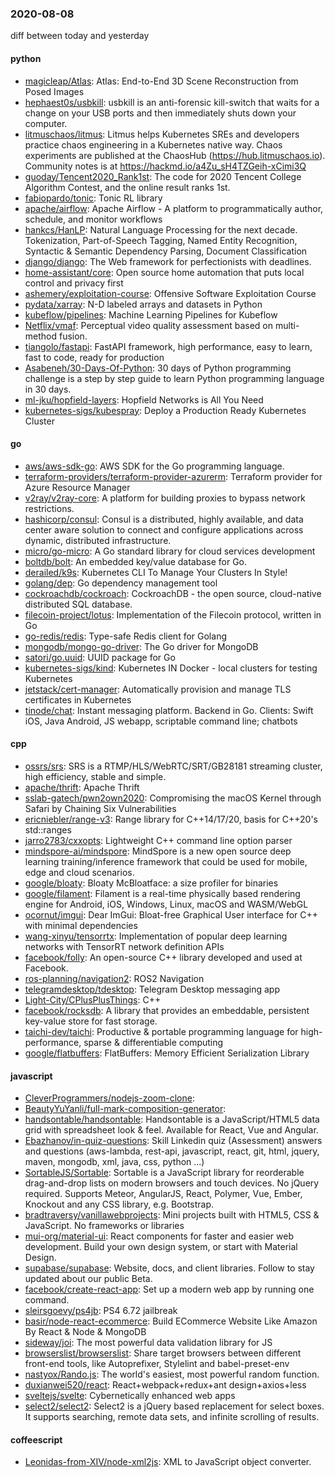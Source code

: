 ### 2020-08-08
diff between today and yesterday

#### python
* [magicleap/Atlas](https://github.com/magicleap/Atlas): Atlas: End-to-End 3D Scene Reconstruction from Posed Images
* [hephaest0s/usbkill](https://github.com/hephaest0s/usbkill):  usbkill  is an anti-forensic kill-switch that waits for a change on your USB ports and then immediately shuts down your computer.
* [litmuschaos/litmus](https://github.com/litmuschaos/litmus): Litmus helps Kubernetes SREs and developers practice chaos engineering in a Kubernetes native way. Chaos experiments are published at the ChaosHub (https://hub.litmuschaos.io). Community notes is at https://hackmd.io/a4Zu_sH4TZGeih-xCimi3Q
* [guoday/Tencent2020_Rank1st](https://github.com/guoday/Tencent2020_Rank1st): The code for 2020 Tencent College Algorithm Contest, and the online result ranks 1st.
* [fabiopardo/tonic](https://github.com/fabiopardo/tonic): Tonic RL library
* [apache/airflow](https://github.com/apache/airflow): Apache Airflow - A platform to programmatically author, schedule, and monitor workflows
* [hankcs/HanLP](https://github.com/hankcs/HanLP): Natural Language Processing for the next decade. Tokenization, Part-of-Speech Tagging, Named Entity Recognition, Syntactic & Semantic Dependency Parsing, Document Classification
* [django/django](https://github.com/django/django): The Web framework for perfectionists with deadlines.
* [home-assistant/core](https://github.com/home-assistant/core):  Open source home automation that puts local control and privacy first
* [ashemery/exploitation-course](https://github.com/ashemery/exploitation-course): Offensive Software Exploitation Course
* [pydata/xarray](https://github.com/pydata/xarray): N-D labeled arrays and datasets in Python
* [kubeflow/pipelines](https://github.com/kubeflow/pipelines): Machine Learning Pipelines for Kubeflow
* [Netflix/vmaf](https://github.com/Netflix/vmaf): Perceptual video quality assessment based on multi-method fusion.
* [tiangolo/fastapi](https://github.com/tiangolo/fastapi): FastAPI framework, high performance, easy to learn, fast to code, ready for production
* [Asabeneh/30-Days-Of-Python](https://github.com/Asabeneh/30-Days-Of-Python): 30 days of Python programming challenge is a step by step guide to learn Python programming language in 30 days.
* [ml-jku/hopfield-layers](https://github.com/ml-jku/hopfield-layers): Hopfield Networks is All You Need
* [kubernetes-sigs/kubespray](https://github.com/kubernetes-sigs/kubespray): Deploy a Production Ready Kubernetes Cluster

#### go
* [aws/aws-sdk-go](https://github.com/aws/aws-sdk-go): AWS SDK for the Go programming language.
* [terraform-providers/terraform-provider-azurerm](https://github.com/terraform-providers/terraform-provider-azurerm): Terraform provider for Azure Resource Manager
* [v2ray/v2ray-core](https://github.com/v2ray/v2ray-core): A platform for building proxies to bypass network restrictions.
* [hashicorp/consul](https://github.com/hashicorp/consul): Consul is a distributed, highly available, and data center aware solution to connect and configure applications across dynamic, distributed infrastructure.
* [micro/go-micro](https://github.com/micro/go-micro): A Go standard library for cloud services development
* [boltdb/bolt](https://github.com/boltdb/bolt): An embedded key/value database for Go.
* [derailed/k9s](https://github.com/derailed/k9s):  Kubernetes CLI To Manage Your Clusters In Style!
* [golang/dep](https://github.com/golang/dep): Go dependency management tool
* [cockroachdb/cockroach](https://github.com/cockroachdb/cockroach): CockroachDB - the open source, cloud-native distributed SQL database.
* [filecoin-project/lotus](https://github.com/filecoin-project/lotus): Implementation of the Filecoin protocol, written in Go
* [go-redis/redis](https://github.com/go-redis/redis): Type-safe Redis client for Golang
* [mongodb/mongo-go-driver](https://github.com/mongodb/mongo-go-driver): The Go driver for MongoDB
* [satori/go.uuid](https://github.com/satori/go.uuid): UUID package for Go
* [kubernetes-sigs/kind](https://github.com/kubernetes-sigs/kind): Kubernetes IN Docker - local clusters for testing Kubernetes
* [jetstack/cert-manager](https://github.com/jetstack/cert-manager): Automatically provision and manage TLS certificates in Kubernetes
* [tinode/chat](https://github.com/tinode/chat): Instant messaging platform. Backend in Go. Clients: Swift iOS, Java Android, JS webapp, scriptable command line; chatbots

#### cpp
* [ossrs/srs](https://github.com/ossrs/srs): SRS is a RTMP/HLS/WebRTC/SRT/GB28181 streaming cluster, high efficiency, stable and simple.
* [apache/thrift](https://github.com/apache/thrift): Apache Thrift
* [sslab-gatech/pwn2own2020](https://github.com/sslab-gatech/pwn2own2020): Compromising the macOS Kernel through Safari by Chaining Six Vulnerabilities
* [ericniebler/range-v3](https://github.com/ericniebler/range-v3): Range library for C++14/17/20, basis for C++20's std::ranges
* [jarro2783/cxxopts](https://github.com/jarro2783/cxxopts): Lightweight C++ command line option parser
* [mindspore-ai/mindspore](https://github.com/mindspore-ai/mindspore): MindSpore is a new open source deep learning training/inference framework that could be used for mobile, edge and cloud scenarios.
* [google/bloaty](https://github.com/google/bloaty): Bloaty McBloatface: a size profiler for binaries
* [google/filament](https://github.com/google/filament): Filament is a real-time physically based rendering engine for Android, iOS, Windows, Linux, macOS and WASM/WebGL
* [ocornut/imgui](https://github.com/ocornut/imgui): Dear ImGui: Bloat-free Graphical User interface for C++ with minimal dependencies
* [wang-xinyu/tensorrtx](https://github.com/wang-xinyu/tensorrtx): Implementation of popular deep learning networks with TensorRT network definition APIs
* [facebook/folly](https://github.com/facebook/folly): An open-source C++ library developed and used at Facebook.
* [ros-planning/navigation2](https://github.com/ros-planning/navigation2): ROS2 Navigation
* [telegramdesktop/tdesktop](https://github.com/telegramdesktop/tdesktop): Telegram Desktop messaging app
* [Light-City/CPlusPlusThings](https://github.com/Light-City/CPlusPlusThings): C++
* [facebook/rocksdb](https://github.com/facebook/rocksdb): A library that provides an embeddable, persistent key-value store for fast storage.
* [taichi-dev/taichi](https://github.com/taichi-dev/taichi): Productive & portable programming language for high-performance, sparse & differentiable computing
* [google/flatbuffers](https://github.com/google/flatbuffers): FlatBuffers: Memory Efficient Serialization Library

#### javascript
* [CleverProgrammers/nodejs-zoom-clone](https://github.com/CleverProgrammers/nodejs-zoom-clone): 
* [BeautyYuYanli/full-mark-composition-generator](https://github.com/BeautyYuYanli/full-mark-composition-generator): 
* [handsontable/handsontable](https://github.com/handsontable/handsontable): Handsontable is a JavaScript/HTML5 data grid with spreadsheet look & feel. Available for React, Vue and Angular.
* [Ebazhanov/in-quiz-questions](https://github.com/Ebazhanov/in-quiz-questions): Skill Linkedin quiz (Assessment) answers and questions (aws-lambda, rest-api, javascript, react, git, html, jquery, maven, mongodb, xml, java, css, python ...)   
* [SortableJS/Sortable](https://github.com/SortableJS/Sortable): Sortable  is a JavaScript library for reorderable drag-and-drop lists on modern browsers and touch devices. No jQuery required. Supports Meteor, AngularJS, React, Polymer, Vue, Ember, Knockout and any CSS library, e.g. Bootstrap.
* [bradtraversy/vanillawebprojects](https://github.com/bradtraversy/vanillawebprojects): Mini projects built with HTML5, CSS & JavaScript. No frameworks or libraries
* [mui-org/material-ui](https://github.com/mui-org/material-ui): React components for faster and easier web development. Build your own design system, or start with Material Design.
* [supabase/supabase](https://github.com/supabase/supabase): Website, docs, and client libraries. Follow to stay updated about our public Beta.
* [facebook/create-react-app](https://github.com/facebook/create-react-app): Set up a modern web app by running one command.
* [sleirsgoevy/ps4jb](https://github.com/sleirsgoevy/ps4jb): PS4 6.72 jailbreak
* [basir/node-react-ecommerce](https://github.com/basir/node-react-ecommerce): Build ECommerce Website Like Amazon By React & Node & MongoDB
* [sideway/joi](https://github.com/sideway/joi): The most powerful data validation library for JS
* [browserslist/browserslist](https://github.com/browserslist/browserslist):  Share target browsers between different front-end tools, like Autoprefixer, Stylelint and babel-preset-env
* [nastyox/Rando.js](https://github.com/nastyox/Rando.js): The world's easiest, most powerful random function.
* [duxianwei520/react](https://github.com/duxianwei520/react): React+webpack+redux+ant design+axios+less
* [sveltejs/svelte](https://github.com/sveltejs/svelte): Cybernetically enhanced web apps
* [select2/select2](https://github.com/select2/select2): Select2 is a jQuery based replacement for select boxes. It supports searching, remote data sets, and infinite scrolling of results.

#### coffeescript
* [Leonidas-from-XIV/node-xml2js](https://github.com/Leonidas-from-XIV/node-xml2js): XML to JavaScript object converter.
